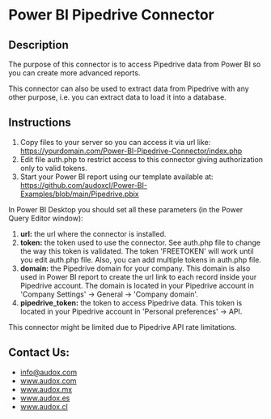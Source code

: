 # Power BI Pipedrive Connector

## Description

The purpose of this connector is to access Pipedrive data from Power BI so you can create more advanced reports.

This connector can also be used to extract data from Pipedrive with any other purpose, i.e. you can extract data to load it into a database.

## Instructions

1. Copy files to your server so you can access it via url like:
https://yourdomain.com/Power-BI-Pipedrive-Connector/index.php
2. Edit file auth.php to restrict access to this connector giving authorization only to valid tokens.
3. Start your Power BI report using our template available at:
https://github.com/audoxcl/Power-BI-Examples/blob/main/Pipedrive.pbix

In Power BI Desktop you should set all these parameters (in the Power Query Editor window):

1. **url:** the url where the connector is installed.
2. **token:** the token used to use the connector. See auth.php file to change the way this token is validated. The token 'FREETOKEN' will work until you edit auth.php file. Also, you can add multiple tokens in auth.php file.
3. **domain:** the Pipedrive domain for your company. This domain is also used in Power BI report to create the url link to each record inside your Pipedrive account. The domain is located in your Pipedrive account in 'Company Settings' -> General -> 'Company domain'.
4. **pipedrive_token:** the token to access Pipedrive data. This token is located in your Pipedrive account in 'Personal preferences' -> API.

This connector might be limited due to Pipedrive API rate limitations.

## Contact Us:

- info@audox.com
- www.audox.com
- www.audox.mx
- www.audox.es
- www.audox.cl
